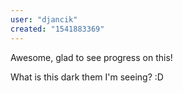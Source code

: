 ```yaml
---
user: "djancik"
created: "1541883369"
---
```


Awesome, glad to see progress on this!

What is this dark them I'm seeing? :D
